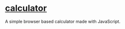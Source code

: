 # [calculator](https://mfarukkoc.github.io/calculator/)
A simple browser based calculator made with JavaScript.

